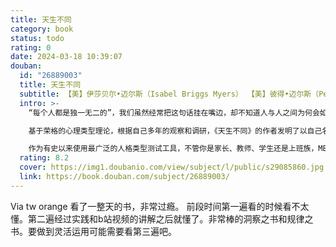 ```yaml
---
title: 天生不同
category: book
status: todo
rating: 0
date: 2024-03-18 10:39:07
douban:
  id: "26889003"
  title: 天生不同
  subtitle: 【美】伊莎贝尔•迈尔斯（Isabel Briggs Myers） 【美】彼得•迈尔斯（Peter B. Myers） / 2016 / 人民邮电出版社
  intro: >-
    “每个人都是独一无二的”，我们虽然经常把这句话挂在嘴边，却不知道人与人之间为何会如此不同，这些不同又体现在哪里，因此，我们不但没有正确看待这些差异，利用它们弥补自身的缺陷，反而因之造成了诸多误解、膈膜和障碍。

    基于荣格的心理类型理论，根据自己多年的观察和调研，《天生不同》的作者发明了以自己名字命名的迈尔斯-布里格斯类型指数人格测试表（MBTI），系统地解释了人们的天资差异，描述了由外倾和内倾、感觉和直觉四种主导心理功能，与思维和情感、判断和感知等四种辅助心理功能组合在一起形成的十六种人格类型的特征，它们对个体产生的不同影响，以及在学习、工作和人际关系等领域的实际应用。

    作为有史以来使用最广泛的人格类型测试工具，不管你是家长、教师、学生还是上班族，MBTI都可以帮你评估自己的人格类型，了解自己与他人人格的优势和劣势，从而突破自我发展的瓶颈和人际之间的“性格壁垒”，增进彼此之间的理解，在互补的基础上最大化地实现个人和团队的潜能，成功地完成既定的目标。
  rating: 8.2
  cover: https://img1.doubanio.com/view/subject/l/public/s29085860.jpg
  link: https://book.douban.com/subject/26889003/
---
```


Via tw orange 看了一整天的书，非常过瘾。
前段时间第一遍看的时候看不太懂。第二遍经过实践和b站视频的讲解之后就懂了。非常棒的洞察之书和规律之书。要做到灵活运用可能需要看第三遍吧。